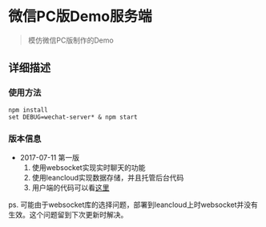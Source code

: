 # 微信PC版Demo服务端

> 模仿微信PC版制作的Demo

## 详细描述

### 使用方法

	npm install
	set DEBUG=wechat-server* & npm start

### 版本信息

- 2017-07-11 第一版  
  1. 使用websocket实现实时聊天的功能
  2. 使用leancloud实现数据存储，并且托管后台代码
  3. 用户端的代码可以看[这里](https://github.com/j20041426/wechat)


ps. 可能由于websocket库的选择问题，部署到leancloud上时websocket并没有生效。这个问题留到下次更新时解决。